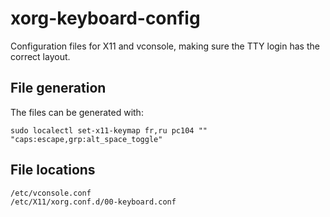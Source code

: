 # xorg-keyboard-config
Configuration files for X11 and vconsole, making sure the TTY login has the
correct layout.

## File generation
The files can be generated with:
```
sudo localectl set-x11-keymap fr,ru pc104 "" "caps:escape,grp:alt_space_toggle"
```

## File locations
```
/etc/vconsole.conf
/etc/X11/xorg.conf.d/00-keyboard.conf
```
